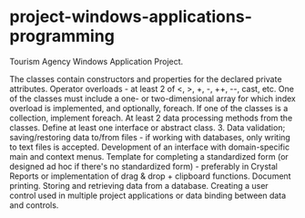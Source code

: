 # project-windows-applications-programming
Tourism Agency Windows Application Project.

The classes contain constructors and properties for the declared private attributes.
Operator overloads - at least 2 of <, >, +, -, ++, --, cast, etc.
One of the classes must include a one- or two-dimensional array for which index overload is implemented, and optionally, foreach.
If one of the classes is a collection, implement foreach.
At least 2 data processing methods from the classes.
Define at least one interface or abstract class.
3. Data validation; saving/restoring data to/from files - if working with databases, only writing to text files is accepted.
Development of an interface with domain-specific main and context menus.
Template for completing a standardized form (or designed ad hoc if there's no standardized form) - preferably in Crystal Reports or implementation of drag & drop + clipboard functions.
Document printing.
Storing and retrieving data from a database.
Creating a user control used in multiple project applications or data binding between data and controls.
